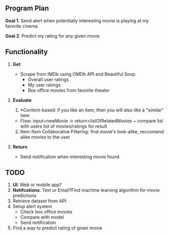 ## Program Plan
**Goal 1**. Send alert when potentially interesting movie is playing at my favorite cinema

**Goal 2**. Predict my rating for any given movie

## Functionality
1. **Get**
   * Scrape from IMDb using OMDb API and Beautiful Soup
     - Overall user ratings
     - My user ratings
     - Box office movies from favorite theater
2. **Evaluate**
    1. *Content-based: if you like an item, then you will also like a "similar" item
      * Flow: input=newMovie -> return=listOfRelatedMovies ~ compare list with users list of movies/ratings for result
    2. Item-Item Collaborative Filtering: find movie's look-alike, reccomend alike movies to the user
    
3. **Return**
    * Send notification when interesting movie found


## TODO
1. **UI**: Web or mobile app?
7. **Notifcations**: Text or Email?Find machine learning algorithm for movie predictions
2. Retrieve dataset from API
4. Setup alert system
    - Check box office movies
    - Compare with model
    - Send notification
5. Find a way to predict rating of given movie


